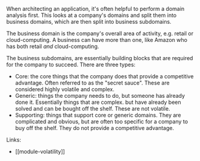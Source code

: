 When architecting an application, it's often helpful to perform a domain analysis first. This looks at a company's domains and split them into business domains, which are then split into business subdomains.

The business domain is the company's overall area of activity, e.g. retail or cloud-computing. A business can have more than one, like Amazon who has both retail _and_ cloud-computing.

The business subdomains, are essentially building blocks that are required for the company to succeed. There are three types:

- Core: the core things that the company does that provide a competitive advantage. Often referred to as the "secret sauce". These are considered highly volatile and complex.
- Generic: things the company needs to do, but someone has already done it. Essentially things that are complex. but have already been solved and can be bought off the shelf. These are not volatile.
- Supporting: things that support core or generic domains. They are complicated and obvious, but are often too specific for a company to buy off the shelf. They do not provide a competitive advantage.

Links:

- [[module-volatility]]